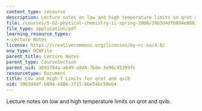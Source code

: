 ```yaml
---
content_type: resource
description: Lecture notes on low and high temperature limits on qrot and qvib.
file: /courses/5-62-physical-chemistry-ii-spring-2008/39b3d4dfb894e8863f15bbe54bc50eb4_14_562ln08.pdf
file_type: application/pdf
learning_resource_types:
- Lecture Notes
license: https://creativecommons.org/licenses/by-nc-sa/4.0/
ocw_type: OCWFile
parent_title: Lecture Notes
parent_type: CourseSection
parent_uid: 3691784a-a649-a9d4-7bde-3e96c453997c
resourcetype: Document
title: Low and High-T Limits for qrot and qvib
uid: 39b3d4df-b894-e886-3f15-bbe54bc50eb4
---
```

Lecture notes on low and high temperature limits on qrot and qvib.